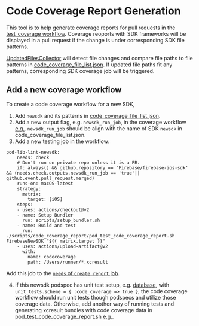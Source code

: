 # Code Coverage Report Generation

This tool is to help generate coverage reports for pull requests in the [test_coverage  workflow](https://github.com/firebase/firebase-ios-sdk/blob/master/scripts/code_coverage_report/code_coverage_file_list.json).
Coverage reoports with SDK frameworks will be displayed in a pull request if the change is under corresponding SDK file patterns.

[UpdatedFilesCollector](https://github.com/firebase/firebase-ios-sdk/tree/master/scripts/code_coverage_report/generate_code_coverage_report/Sources/UpdatedFilesCollector) will detect file changes and compare file paths to file patterns in [code_coverage_file_list.json](https://github.com/firebase/firebase-ios-sdk/blob/master/scripts/code_coverage_report/code_coverage_file_list.json). If updated file paths fit any patterns, corresponding SDK coverage job will be triggered. 

## Add a new coverage workflow

To create a code coverage workflow for a new SDK,
1. Add `newsdk` and its patterns in [code_coverage_file_list.json](https://github.com/firebase/firebase-ios-sdk/blob/master/scripts/code_coverage_report/code_coverage_file_list.json).
2. Add a new output flag, e.g. `newsdk_run_job`, in the coverage workflow [e.g.](https://github.com/firebase/firebase-ios-sdk/blob/64d50a7f7b3af104a88f9c9203285ae20ea309d4/.github/workflows/test_coverage.yml#L17). `newsdk_run_job` should be align with the name of SDK `newsdk` in code_coverage_file_list.json.
3. Add a new testing job in the workflow:
```
pod-lib-lint-newsdk:
    needs: check
    # Don't run on private repo unless it is a PR.
    if: always() && github.repository == 'Firebase/firebase-ios-sdk' && (needs.check.outputs.newsdk_run_job == 'true'|| github.event.pull_request.merged)
    runs-on: macOS-latest
    strategy:
      matrix:
        target: [iOS]
    steps:
    - uses: actions/checkout@v2
    - name: Setup Bundler
      run: scripts/setup_bundler.sh
    - name: Build and test
      run: ./scripts/code_coverage_report/pod_test_code_coverage_report.sh FirebaseNewSDK "${{ matrix.target }}"
    - uses: actions/upload-artifact@v2
      with:
        name: codecoverage
        path: /Users/runner/*.xcresult
```
Add this job to the [`needs` of `create_report` job](https://github.com/firebase/firebase-ios-sdk/blob/64d50a7f7b3af104a88f9c9203285ae20ea309d4/.github/workflows/test_coverage.yml#L277).

4. If this newsdk podspec has unit test setup, e.g. [database](https://github.com/firebase/firebase-ios-sdk/blob/64d50a7f7b3af104a88f9c9203285ae20ea309d4/FirebaseDatabase.podspec#L44-L57), with `unit_tests.scheme = { :code_coverage => true }`, the code coverage workflow should run unit tests though podspecs and utilize those coverage data. Otherwise, add another way of running tests and generating xcresult bundles with code coverage data in pod_test_code_coverage_report.sh [e.g.](https://github.com/firebase/firebase-ios-sdk/blob/64d50a7f7b3af104a88f9c9203285ae20ea309d4/scripts/code_coverage_report/pod_test_code_coverage_report.sh#L26).

